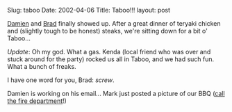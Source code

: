 Slug: taboo
Date: 2002-04-06
Title: Taboo!!!
layout: post

<a href="http://www.mrbarett.com">Damien</a> and <a href="http://www.120degrees.com/">Brad</a> finally showed up. After a great dinner of teryaki chicken and (slightly tough to be honest) steaks, we&#39;re sitting down for a bit o&#39; Taboo...

<i>Update</i>: Oh my god. What a gas. Kenda (local friend who was over and stuck around for the party) rocked us all in Taboo, and we had such fun. What a bunch of freaks.

I have one word for you, Brad: <i>screw</i>.

Damien is working on his email... Mark just posted a picture of our BBQ (<a href="http://homepage.mac.com/iblog/0204.html#05a">call the fire department</a>!)
